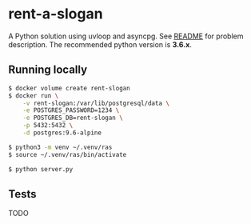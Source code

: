 # rent-a-slogan

A Python solution using uvloop and asyncpg. See [README][1] for problem
description. The recommended python version is **3.6.x**.

## Running locally

```bash
$ docker volume create rent-slogan
$ docker run \
    -v rent-slogan:/var/lib/postgresql/data \
    -e POSTGRES_PASSWORD=1234 \
    -e POSTGRES_DB=rent-slogan \
    -p 5432:5432 \
    -d postgres:9.6-alpine

$ python3 -m venv ~/.venv/ras
$ source ~/.venv/ras/bin/activate

$ python server.py
```

## Tests

TODO

[1]: https://github.com/caulagi/rent-a-slogan/blob/master/README.md
